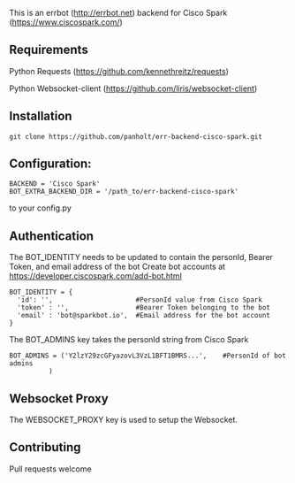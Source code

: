 
This is an errbot (http://errbot.net) backend for Cisco Spark (https://www.ciscospark.com/)

## Requirements
Python Requests (https://github.com/kennethreitz/requests)

Python Websocket-client (https://github.com/liris/websocket-client)


## Installation

```
git clone https://github.com/panholt/err-backend-cisco-spark.git
```

## Configuration:

```
BACKEND = 'Cisco Spark'
BOT_EXTRA_BACKEND_DIR = '/path_to/err-backend-cisco-spark'
```

to your config.py

## Authentication

The BOT_IDENTITY needs to be updated to contain the personId, Bearer Token, and email address of the bot
Create bot accounts at https://developer.ciscospark.com/add-bot.html

```
BOT_IDENTITY = {
  'id': '',                     #PersonId value from Cisco Spark
  'token' : '',                 #Bearer Token belonging to the bot
  'email' : 'bot@sparkbot.io',  #Email address for the bot account
}
```

The BOT_ADMINS key takes the personId string from Cisco Spark
```
BOT_ADMINS = ('Y2lzY29zcGFyazovL3VzL1BFT1BMRS...',    #PersonId of bot admins
          )
```

## Websocket Proxy
The WEBSOCKET_PROXY key is used to setup the Websocket.


## Contributing

Pull requests welcome
